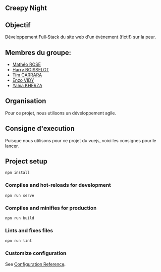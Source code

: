 ##  Creepy Night

## Objectif

Développement Full-Stack du site web d'un événement (fictif) sur la peur.

## Membres du groupe:  
 - [Mathéo ROSE](mailto:matheo.rose@edu.univ-fcomte.fr?subject=creepy_night_sae)
 - [Harry BOISSELOT](mailto:harry.boisselot@edu.univ-fcomte.fr?subject=creepy_night_sae)  
 - [Tim CARRARA](mailto:tim.carrara@edu.univ-fcomte.fr?subject=creepy_night_sae)  
 - [Enzo VIDY](mailto:enzo.vidy@edu.univ-fcomte.fr?subject=creepy_night_sae)
 - [Yahia KHERZA](mailto:yahia.kherza@edu.univ-fcomte.fr?subject=creepy_night_sae)

## Organisation  
Pour ce projet, nous utilisons un développement agile.

## Consigne d'execution
Puisque nous utilisons pour ce projet du vuejs, voici les consignes pour le lancer.

## Project setup
```
npm install
```

### Compiles and hot-reloads for development
```
npm run serve
```

### Compiles and minifies for production
```
npm run build
```

### Lints and fixes files
```
npm run lint
```

### Customize configuration
See [Configuration Reference](https://cli.vuejs.org/config/).
